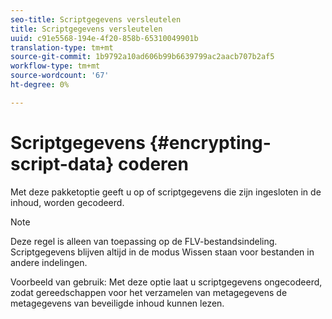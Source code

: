 ```yaml
---
seo-title: Scriptgegevens versleutelen
title: Scriptgegevens versleutelen
uuid: c91e5568-194e-4f20-858b-65310049901b
translation-type: tm+mt
source-git-commit: 1b9792a10ad606b99b6639799ac2aacb707b2af5
workflow-type: tm+mt
source-wordcount: '67'
ht-degree: 0%

---
```



# Scriptgegevens {#encrypting-script-data} coderen

Met deze pakketoptie geeft u op of scriptgegevens die zijn ingesloten in de inhoud, worden gecodeerd.

>[!NOTE]
>
>Deze regel is alleen van toepassing op de FLV-bestandsindeling. Scriptgegevens blijven altijd in de modus Wissen staan voor bestanden in andere indelingen.

Voorbeeld van gebruik: Met deze optie laat u scriptgegevens ongecodeerd, zodat gereedschappen voor het verzamelen van metagegevens de metagegevens van beveiligde inhoud kunnen lezen.
